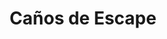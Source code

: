 ---
title: "Caños de Escape"
url: /ciudad-autonoma-de-buenos-aires/canos-de-escape-avenida-lafuente/
shop: general
---